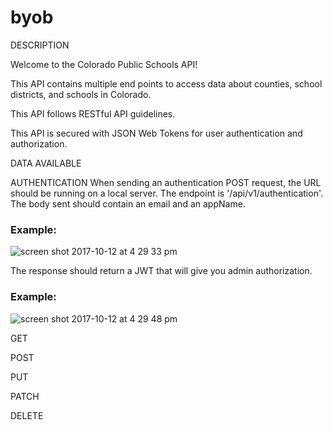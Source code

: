 # byob
DESCRIPTION

Welcome to the Colorado Public Schools API!

This API contains multiple end points to access data about counties, school districts, and schools in Colorado.

This API follows RESTful API guidelines.

This API is secured with JSON Web Tokens for user authentication and authorization.

DATA AVAILABLE

AUTHENTICATION
When sending an authentication POST request, the URL should be running on a local server. 
The endpoint is '/api/v1/authentication'.
The body sent should contain an email and an appName.
### Example:
![screen shot 2017-10-12 at 4 29 33 pm](https://user-images.githubusercontent.com/26985984/31522428-fc564e7e-af6a-11e7-9833-e8aaa61bdcbf.png)

The response should return a JWT that will give you admin authorization.
### Example:
![screen shot 2017-10-12 at 4 29 48 pm](https://user-images.githubusercontent.com/26985984/31522474-22e68720-af6b-11e7-81c1-f64085a4d754.png)

GET

POST

PUT

PATCH

DELETE
